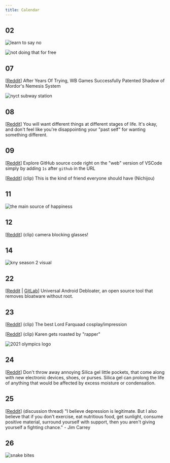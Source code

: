 ```yaml
---
title: Calendar
---
```


## 02

![learn to say no](https://preview.redd.it/5xbndtz56xe61.png?width=960&crop=smart&auto=webp&s=f3263b8544b2c21e86512345c48c209afb430af0 "[[Reddit](https://www.reddit.com/r/wholesomememes/comments/lac21s/boundaries_are_important/)] Boundaries are important")

![not doing that for free](https://preview.redd.it/dquuo7vsvze61.jpg?width=960&crop=smart&auto=webp&s=5404482056dc2743049f590fbdde53bcf705d260 "[[Reddit](https://www.reddit.com/r/ChoosingBeggars/comments/lanra7/a_handful_of_soft_alternatives_to_what_the_fuck/)] Handful of soft alternatives to 'WTF?'")

## 07

[[Reddit](https://www.reddit.com/r/gamedev/comments/leh321/after_years_of_trying_wb_games_successfully/)] After Years Of Trying, WB Games Successfully Patented Shadow of Mordor's Nemesis System

![nyct subway station](https://preview.redd.it/pjcnqlr4e2g61.jpg?width=640&crop=smart&auto=webp&s=f55b54690fde14d7aa157e5cd84844d4f4d2aa26 "[[Reddit](https://www.reddit.com/r/assholedesign/comments/lenb0r/ah_station_design/)] Just wow. AH station design")

## 08

[[Reddit](https://www.reddit.com/r/LifeProTips/comments/lezefi/lpt_you_will_want_different_things_at_different/)] You will want different things at different stages of life. It's okay, and don't feel like you're disappointing your "past self" for wanting something different.

## 09

[[Reddit](https://www.reddit.com/r/programming/comments/lfpngg/explore_github_source_code_right_on_the_web/)] Explore GitHub source code right on the "web" version of VSCode simply by adding `1s` after `github` in the URL

[[Reddit](https://www.reddit.com/r/anime/comments/lfz86u/this_is_the_kind_of_friend_everyone_should_have/)] (clip) This is the kind of friend everyone should have (Nichijou)

## 11

![the main source of happiness](https://preview.redd.it/mjuqf9uaxtg61.jpg?width=960&crop=smart&auto=webp&s=4f9bb876e8f14872c4cc0f5ad1491fec4db8f792 "[[Reddit](https://www.reddit.com/r/wholesomememes/comments/lhicwl/thats_the_main_source/)] Mr. Bean taught me one thing in life")

## 12

[[Reddit](https://www.reddit.com/r/Damnthatsinteresting/comments/lianol/camera_blocking_glasses/)] (clip) camera blocking glasses!

## 14

![kny season 2 visual](https://preview.redd.it/7icoj342ufh61.jpg?width=640&crop=smart&auto=webp&s=3f40967689e9ffdc5cadf92d1e049ee8b445131e "[[Reddit](https://www.reddit.com/r/anime/comments/ljnn4p/demon_slayer_kimetsu_no_yaiba_season_2_visual/)] \"Demon Slayer: Kimetsu no Yaiba\" Season 2 Visual")

## 22

[[Reddit](https://www.reddit.com/r/Android/comments/lp4wei/universal_android_debloater_is_an_open_source/) | [GitLab](https://gitlab.com/W1nst0n/universal-android-debloater)] Universal Android Debloater, an open source tool that removes bloatware without root.

## 23

[[Reddit](https://www.reddit.com/r/PaymoneyWubby/comments/lq9hjd/a_sacrifice_i_am_willing_to_make/)] (clip) The best Lord Farquaad cosplay/impression

[[Reddit](https://www.reddit.com/r/PublicFreakout/comments/lq7ia2/queen_karen_gets_roasted_for_telling_someone_to/)] (clip) Karen gets roasted by "rapper"

![2021 olympics logo](https://i.redd.it/h6l8g07qz7j61.jpg "[[Reddit](https://www.reddit.com/r/memes/comments/lqh6lb/their_creativity_is_hurting_my_braincells/)] The creativity on the olympics' logo")

## 24

[[Reddit](https://www.reddit.com/r/LifeProTips/comments/lrbrf9/lpt_dontt_throw_away_annoying_silica_gel_little/)] Don't throw away annoying Silica gel little pockets, that come along with new electronic devices, shoes, or purses. Silica gel can prolong the life of anything that would be affected by excess moisture or condensation.

## 25

[[Reddit](https://www.reddit.com/r/getdisciplined/comments/lrrgup/discussion_i_believe_depression_is_legitimate_but/)] (discussion thread) "I believe depression is legitimate. But I also believe that if you don't exercise, eat nutritious food, get sunlight, consume positive material, surround yourself with support, then you aren't giving yourself a fighting chance." - Jim Carrey

## 26

![snake bites](https://i.redd.it/erb4s6h4opj61.jpg "[[Reddit](https://www.reddit.com/r/me_irl/comments/lskh0r/me_irl/)] If a snake ever bites me")

